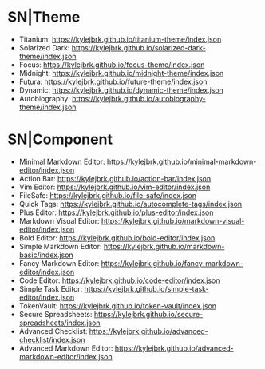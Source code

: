 # SN|Theme
- Titanium: https://kylejbrk.github.io/titanium-theme/index.json
- Solarized Dark: https://kylejbrk.github.io/solarized-dark-theme/index.json
- Focus: https://kylejbrk.github.io/focus-theme/index.json
- Midnight: https://kylejbrk.github.io/midnight-theme/index.json
- Futura: https://kylejbrk.github.io/future-theme/index.json
- Dynamic: https://kylejbrk.github.io/dynamic-theme/index.json
- Autobiography: https://kylejbrk.github.io/autobiography-theme/index.json
# SN|Component
- Minimal Markdown Editor: https://kylejbrk.github.io/minimal-markdown-editor/index.json
- Action Bar: https://kylejbrk.github.io/action-bar/index.json
- Vim Editor: https://kylejbrk.github.io/vim-editor/index.json
- FileSafe: https://kylejbrk.github.io/file-safe/index.json
- Quick Tags: https://kylejbrk.github.io/autocomplete-tags/index.json
- Plus Editor: https://kylejbrk.github.io/plus-editor/index.json
- Markdown Visual Editor: https://kylejbrk.github.io/markdown-visual-editor/index.json
- Bold Editor: https://kylejbrk.github.io/bold-editor/index.json
- Simple Markdown Editor: https://kylejbrk.github.io/markdown-basic/index.json
- Fancy Markdown Editor: https://kylejbrk.github.io/fancy-markdown-editor/index.json
- Code Editor: https://kylejbrk.github.io/code-editor/index.json
- Simple Task Editor: https://kylejbrk.github.io/simple-task-editor/index.json
- TokenVault: https://kylejbrk.github.io/token-vault/index.json
- Secure Spreadsheets: https://kylejbrk.github.io/secure-spreadsheets/index.json
- Advanced Checklist: https://kylejbrk.github.io/advanced-checklist/index.json
- Advanced Markdown Editor: https://kylejbrk.github.io/advanced-markdown-editor/index.json